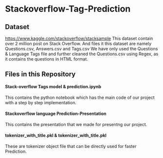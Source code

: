 # Stackoverflow-Tag-Prediction

## Dataset
https://www.kaggle.com/stackoverflow/stacksample
This dataset contain over 2 million post on Stack Overflow. And files it this dataset are namely Questions.csv, Answers.csv and Tags.csv
We have only used the Questions & Language Tags file and further cleaned the Questions.csv using Regex, as it contains the questions in HTML format.

## Files in this Repository
#### Stack-overflow Tags model & prediction.ipynb
This contains the python notebook which has the main code of our project with a step by step implementation.

#### Stackoverflow language Prediction-Presentation
This contains the presentation that we made for presentng our project.

#### tokenizer_with_title.pkl & tokenizer_with_title.pkl
These are tokenizer object file that can be directly used for faster Prediction.



